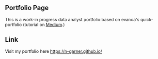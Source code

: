 ## Portfolio Page 

This is a work-in progress data analyst portfolio based on evanca's quick-portfolio (tutorial on [Medium](https://medium.com/@evanca/set-up-your-portfolio-website-in-less-than-10-minutes-with-github-pages-d0efa8ff56fd).)

## Link

Visit my portfolio here 
https://n-garner.github.io/
